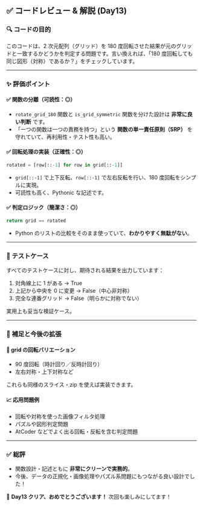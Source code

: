 ## ✅ コードレビュー & 解説 (Day13)

### 🔍 コードの目的

このコードは、2 次元配列（グリッド）を 180 度回転させた結果が元のグリッドと一致するかどうかを判定する問題です。言い換えれば、「180 度回転しても同じ図形（対称）であるか？」をチェックしています。

---

### ✨ 評価ポイント

#### ✅ 関数の分離（可読性：◎）

- `rotate_grid_180` 関数と `is_grid_symmetric` 関数を分けた設計は **非常に良い判断** です。
- 「一つの関数は一つの責務を持つ」という **関数の単一責任原則（SRP）** を守れていて、再利用性・テスト性も高い。

#### ✅ 回転処理の実装（正確性：◎）

```python
rotated = [row[::-1] for row in grid[::-1]]
```

- `grid[::-1]` で上下反転、`row[::-1]` で左右反転を行い、180 度回転をシンプルに実現。
- 可読性も高く、Pythonic な記述です。

#### ✅ 判定ロジック（簡潔さ：◎）

```python
return grid == rotated
```

- Python のリストの比較をそのまま使っていて、**わかりやすく無駄がない**。

---

### 🧪 テストケース

すべてのテストケースに対し、期待される結果を出力しています：

1. 対角線上に 1 がある → True
2. 上記から中央を 0 に変更 → False（中心非対称）
3. 完全な連番グリッド → False（明らかに対称でない）

実用上も妥当な検証ケース。

---

### 📌 補足と今後の拡張

#### 📘 grid の回転バリエーション

- 90 度回転（時計回り／反時計回り）
- 左右対称・上下対称など

これらも同様のスライス・zip を使えば実装できます。

#### 📈 応用問題例

- 回転や対称を使った画像フィルタ処理
- パズルや図形判定問題
- AtCoder などでよく出る回転・反転を含む判定問題

---

### ✅ 総評

- 関数設計・記述ともに **非常にクリーンで実務的**。
- 今後、データの正規化・画像処理やパズル系問題にもつながる良い設計でした！

🎉 **Day13 クリア、おめでとうございます！** 次回も楽しみにしてます！
